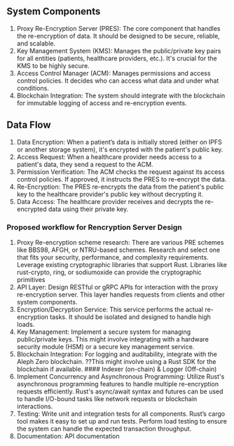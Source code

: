 ## System Components

1. Proxy Re-Encryption Server (PRES): The core component that handles the re-encryption of data. It should be designed to be secure, reliable, and scalable.
2. Key Management System (KMS): Manages the public/private key pairs for all entities (patients, healthcare providers, etc.). It's crucial for the KMS to be highly secure.
3. Access Control Manager (ACM): Manages permissions and access control policies. It decides who can access what data and under what conditions.
4. Blockchain Integration: The system should integrate with the blockchain for immutable logging of access and re-encryption events.

 
## Data Flow
1. Data Encryption: When a patient’s data is initially stored (either on IPFS or another storage system), it's encrypted with the patient's public key.
2. Access Request: When a healthcare provider needs access to a patient's data, they send a request to the ACM.
3. Permission Verification: The ACM checks the request against its access control policies. If approved, it instructs the PRES to re-encrypt the data.
4. Re-Encryption: The PRES re-encrypts the data from the patient's public key to the healthcare provider's public key without decrypting it.
5. Data Access: The healthcare provider receives and decrypts the re-encrypted data using their private key.


### Proposed workflow for Rencryption Server Design

1. Proxy Re-encryption scheme research: There are various PRE schemes like BBS98, AFGH, or NTRU-based schemes. Research and select one that fits your security, performance, and complexity requirements. Leverage existing cryptographic libraries that support Rust. Libraries like rust-crypto, ring, or sodiumoxide can provide the cryptographic primitives
2. API Layer: Design RESTful or gRPC APIs for interaction with the proxy re-encryption server. This layer handles requests from clients and other system components.
3. Encryption/Decryption Service: This service performs the actual re-encryption tasks. It should be isolated and designed to handle high loads.
4. Key Management: Implement a secure system for managing public/private keys. This might involve integrating with a hardware security module (HSM) or a secure key management service.
5. Blockchain Integration: For logging and auditability, integrate with the Aleph Zero blockchain. ??This might involve using a Rust SDK for the blockchain if available. #### Indexer (on-chain) & Logger (Off-chain) 
6. Implement Concurrency and Asynchronous Programming: Utilize Rust's asynchronous programming features to handle multiple re-encryption requests efficiently. Rust's async/await syntax and futures can be used to handle I/O-bound tasks like network requests or blockchain interactions.
7. Testing: Write unit and integration tests for all components. Rust’s cargo tool makes it easy to set up and run tests. Perform load testing to ensure the system can handle the expected transaction throughput.
8. Documentation: API documentation